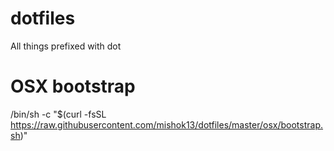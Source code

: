# dotfiles
All things prefixed with dot

# OSX bootstrap
/bin/sh -c "$(curl -fsSL https://raw.githubusercontent.com/mishok13/dotfiles/master/osx/bootstrap.sh)"
